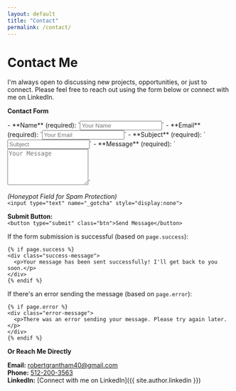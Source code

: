 ```yaml
---
layout: default
title: "Contact"
permalink: /contact/
---
```


# Contact Me

I'm always open to discussing new projects, opportunities, or just to connect. Please feel free to reach out using the form below or connect with me on LinkedIn.

**Contact Form**

<form action="https://formspree.io/f/mbjnwpgb" method="POST" class="contact-form">
- **Name** (required):  
  `<input type="text" id="name" name="name" placeholder="Your Name" required>`  
- **Email** (required):  
  `<input type="email" id="email" name="_replyto" placeholder="Your Email" required>`  
- **Subject** (required):  
  `<input type="text" id="subject" name="subject" placeholder="Subject" required>`  
- **Message** (required):  
  `<textarea id="message" name="message" rows="5" placeholder="Your Message" required></textarea>`

*(Honeypot Field for Spam Protection)*  
`<input type="text" name="_gotcha" style="display:none">`

**Submit Button:**  
`<button type="submit" class="btn">Send Message</button>`

If the form submission is successful (based on `page.success`):
```
{% if page.success %}
<div class="success-message">
  <p>Your message has been sent successfully! I'll get back to you soon.</p>
</div>
{% endif %}
```

If there's an error sending the message (based on `page.error`):
```
{% if page.error %}
<div class="error-message">
  <p>There was an error sending your message. Please try again later.</p>
</div>
{% endif %}
```

**Or Reach Me Directly**

**Email:** [robertgrantham40@gmail.com](mailto:robertgrantham40@gmail.com)  
**Phone:** [512-200-3563](tel:5122003563)  
**LinkedIn:** [Connect with me on LinkedIn]({{ site.author.linkedin }})  
```
